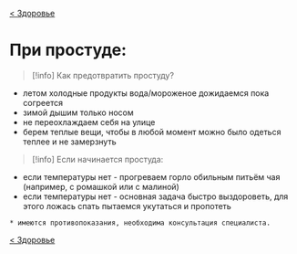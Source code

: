 [< Здоровье](./index.md)
# При простуде:

> [!info] Как предотвратить простуду?
- летом холодные продукты вода/мороженое дожидаемся пока согреется
- зимой дышим только носом
- не переохлаждаем себя на улице
- берем теплые вещи, чтобы в любой момент можно было одеться теплее и не замерзнуть

> [!info] Если начинается простуда:
- если температуры нет - прогреваем горло обильным питьём чая (например, с ромашкой или с малиной)
- если температуры нет - основная задача быстро выздороветь, для этого ложась спать пытаемся укутаться и пропотеть

`* имеются противопоказания, необходима консультация специалиста.`

[< Здоровье](./index.md)